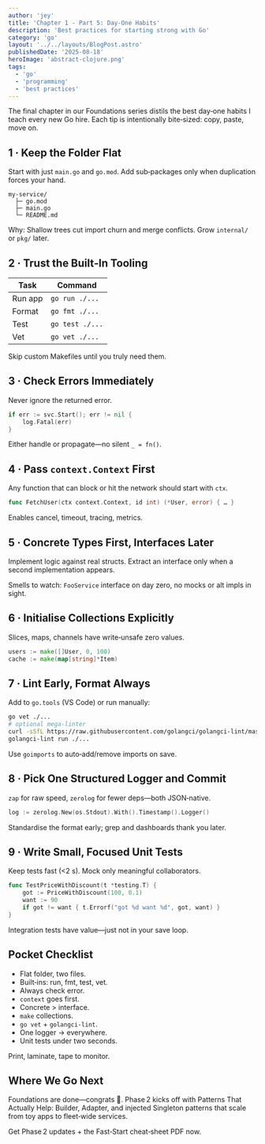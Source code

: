 ```yaml
---
author: 'jey'
title: 'Chapter 1 - Part 5: Day-One Habits'
description: 'Best practices for starting strong with Go'
category: 'go'
layout: '../../layouts/BlogPost.astro'
publishedDate: '2025-08-18'
heroImage: 'abstract-clojure.png'
tags:
  - 'go'
  - 'programming'
  - 'best practices'
---
```


The final chapter in our Foundations series distils the best day‑one habits I teach every new Go hire. Each tip is intentionally bite‑sized: copy, paste, move on.

## 1 · Keep the Folder Flat

Start with just `main.go` and `go.mod`. Add sub‑packages only when duplication forces your hand.

```
my‑service/
  ├─ go.mod
  ├─ main.go
  └─ README.md
```

Why: Shallow trees cut import churn and merge conflicts. Grow `internal/` or `pkg/` later.

## 2 · Trust the Built‑In Tooling

| Task   | Command          |
|--------|------------------|
| Run app | `go run ./...`  |
| Format | `go fmt ./...`   |
| Test   | `go test ./...`  |
| Vet    | `go vet ./...`   |

Skip custom Makefiles until you truly need them.

## 3 · Check Errors Immediately

Never ignore the returned error.

```go
if err := svc.Start(); err != nil {
    log.Fatal(err)
}
```

Either handle or propagate—no silent `_ = fn()`.

## 4 · Pass `context.Context` First

Any function that can block or hit the network should start with `ctx`.

```go
func FetchUser(ctx context.Context, id int) (*User, error) { … }
```

Enables cancel, timeout, tracing, metrics.

## 5 · Concrete Types First, Interfaces Later

Implement logic against real structs. Extract an interface only when a second implementation appears.

Smells to watch: `FooService` interface on day zero, no mocks or alt impls in sight.

## 6 · Initialise Collections Explicitly

Slices, maps, channels have write‑unsafe zero values.

```go
users := make([]User, 0, 100)
cache := make(map[string]*Item)
```

## 7 · Lint Early, Format Always

Add to `go.tools` (VS Code) or run manually:

```bash
go vet ./...
# optional mega‑linter
curl -sSfL https://raw.githubusercontent.com/golangci/golangci‑lint/master/install.sh | sh -s -- -b $(go env GOPATH)/bin v1.56.0
golangci‑lint run ./...
```

Use `goimports` to auto‑add/remove imports on save.

## 8 · Pick One Structured Logger and Commit

`zap` for raw speed, `zerolog` for fewer deps—both JSON‑native.

```go
log := zerolog.New(os.Stdout).With().Timestamp().Logger()
```

Standardise the format early; grep and dashboards thank you later.

## 9 · Write Small, Focused Unit Tests

Keep tests fast (<2 s). Mock only meaningful collaborators.

```go
func TestPriceWithDiscount(t *testing.T) {
    got := PriceWithDiscount(100, 0.1)
    want := 90
    if got != want { t.Errorf("got %d want %d", got, want) }
}
```

Integration tests have value—just not in your save loop.

## Pocket Checklist

- Flat folder, two files.
- Built‑ins: run, fmt, test, vet.
- Always check error.
- `context` goes first.
- Concrete > interface.
- `make` collections.
- `go vet` + `golangci‑lint`.
- One logger → everywhere.
- Unit tests under two seconds.

Print, laminate, tape to monitor.

## Where We Go Next

Foundations are done—congrats 🎉.  Phase 2 kicks off with Patterns That Actually Help: Builder, Adapter, and injected Singleton patterns that scale from toy apps to fleet‑wide services.

Get Phase 2 updates + the Fast‑Start cheat‑sheet PDF now.
